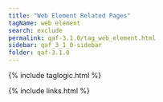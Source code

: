 ```yaml
---
title: "Web Element Related Pages"
tagName: web element
search: exclude
permalink: qaf-3.1.0/tag_web_element.html
sidebar: qaf_3_1_0-sidebar
folder: qaf-3.1.0
---
```

{% include taglogic.html %}

{% include links.html %}

